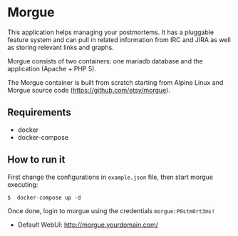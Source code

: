 #   Morgue

This application helps managing your postmortems. It has a pluggable feature system and can pull in related information from IRC and JIRA as well as storing relevant links and graphs.

Morgue consists of two containers: one mariadb database and the application (Apache + PHP 5).

The Morgue container is built from scratch starting from Alpine Linux and Morgue source code (https://github.com/etsy/morgue). 

## Requirements
- docker
- docker-compose

## How to run it
First change the configurations in `example.json` file, then start morgue executing:
```
$  docker-compose up -d
```

Once done, login to morgue using the credentials `morgue:P0stm0rt3ms!`

* Default WebUI: <http://morgue.yourdomain.com/>
